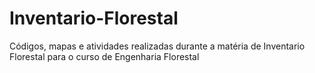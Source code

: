 # Inventario-Florestal
Códigos, mapas e atividades realizadas durante a matéria de Inventario Florestal para o curso de Engenharia Florestal
